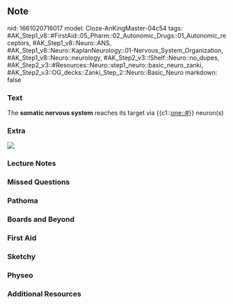 ## Note
nid: 1661020716017
model: Cloze-AnKingMaster-04c54
tags: #AK_Step1_v8::#FirstAid::05_Pharm::02_Autonomic_Drugs::01_Autonomic_receptors, #AK_Step1_v8::Neuro::ANS, #AK_Step1_v8::Neuro::KaplanNeurology::01-Nervous_System_Organization, #AK_Step1_v8::Neuro::neurology, #AK_Step2_v3::!Shelf::Neuro::no_dupes, #AK_Step2_v3::#Resources::Neuro::step1_neuro::basic_neuro_zanki, #AK_Step2_v3::OG_decks::Zanki_Step_2::Neuro::Basic_Neuro
markdown: false

### Text
<div>
  The <b>somatic nervous system</b> reaches its target via
  {{c1::<u>one::#</u>}} neuron(s)
</div>

### Extra
<img src="paste-223982544486807.jpg">

### Lecture Notes


### Missed Questions


### Pathoma


### Boards and Beyond


### First Aid


### Sketchy


### Physeo


### Additional Resources

